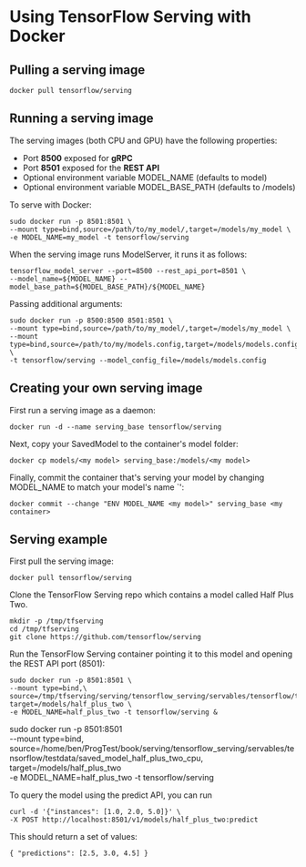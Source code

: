 # Using TensorFlow Serving with Docker 

## Pulling a serving image

    docker pull tensorflow/serving

## Running a serving image

The serving images (both CPU and GPU) have the following properties:

- Port **8500** exposed for **gRPC**
- Port **8501** exposed for the **REST API**
- Optional environment variable MODEL_NAME (defaults to model)
- Optional environment variable MODEL_BASE_PATH (defaults to /models)

To serve with Docker:

    sudo docker run -p 8501:8501 \
    --mount type=bind,source=/path/to/my_model/,target=/models/my_model \
    -e MODEL_NAME=my_model -t tensorflow/serving

When the serving image runs ModelServer, it runs it as follows:

    tensorflow_model_server --port=8500 --rest_api_port=8501 \
    --model_name=${MODEL_NAME} --model_base_path=${MODEL_BASE_PATH}/${MODEL_NAME}

Passing additional arguments:

    sudo docker run -p 8500:8500 8501:8501 \
    --mount type=bind,source=/path/to/my_model/,target=/models/my_model \
    --mount type=bind,source=/path/to/my/models.config,target=/models/models.config \
    -t tensorflow/serving --model_config_file=/models/models.config

## Creating your own serving image

First run a serving image as a daemon:

    docker run -d --name serving_base tensorflow/serving

Next, copy your SavedModel to the container's model folder:

    docker cp models/<my model> serving_base:/models/<my model>

Finally, commit the container that's serving your model by changing MODEL_NAME to match your model's name `':

    docker commit --change "ENV MODEL_NAME <my model>" serving_base <my container>

## Serving example

First pull the serving image:

    docker pull tensorflow/serving

Clone the TensorFlow Serving repo which contains a model called Half Plus Two.

    mkdir -p /tmp/tfserving
    cd /tmp/tfserving
    git clone https://github.com/tensorflow/serving

Run the TensorFlow Serving container pointing it to this model and opening the REST API port (8501):

    sudo docker run -p 8501:8501 \
    --mount type=bind,\
    source=/tmp/tfserving/serving/tensorflow_serving/servables/tensorflow/testdata/saved_model_half_plus_two_cpu,\
    target=/models/half_plus_two \
    -e MODEL_NAME=half_plus_two -t tensorflow/serving &

sudo docker run -p 8501:8501 \
--mount type=bind,\
source=/home/ben/ProgTest/book/serving/tensorflow_serving/servables/tensorflow/testdata/saved_model_half_plus_two_cpu,\
target=/models/half_plus_two \
-e MODEL_NAME=half_plus_two -t tensorflow/serving

To query the model using the predict API, you can run

    curl -d '{"instances": [1.0, 2.0, 5.0]}' \
    -X POST http://localhost:8501/v1/models/half_plus_two:predict

This should return a set of values:

    { "predictions": [2.5, 3.0, 4.5] }
